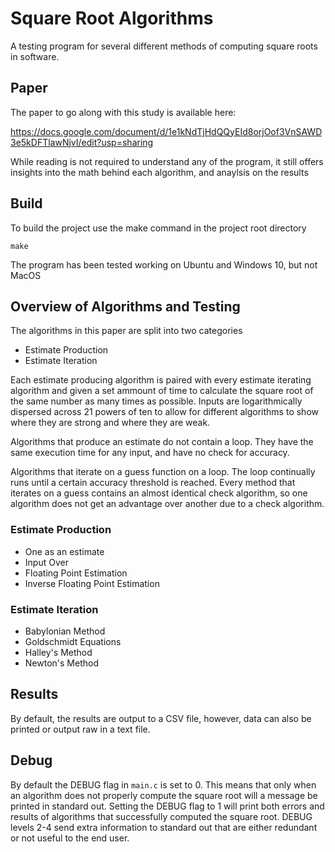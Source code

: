 # Square Root Algorithms

A testing program for several different methods of computing square roots in software.

## Paper
The paper to go along with this study is available here:

https://docs.google.com/document/d/1e1kNdTjHdQQyEId8orjOof3VnSAWD3e5kDFTlawNjvI/edit?usp=sharing

While reading is not required to understand any of the program, it still offers insights into the math behind each algorithm, and anaylsis on the results

## Build
To build the project use the make command in the project root directory

    make

The program has been tested working on Ubuntu and Windows 10, but not MacOS

## Overview of Algorithms and Testing

The algorithms in this paper are split into two categories

- Estimate Production
- Estimate Iteration

Each estimate producing algorithm is paired with every estimate iterating algorithm and given a set ammount of time to calculate the square root of the same number as many times as possible. Inputs are logarithmically dispersed across 21 powers of ten to allow for different algorithms to show where they are strong and where they are weak.

Algorithms that produce an estimate do not contain a loop. They have the same execution time for any input, and have no check for accuracy.

Algorithms that iterate on a guess function on a loop. The loop continually runs until a certain accuracy threshold is reached. Every method that iterates on a guess contains an almost identical check algorithm, so one algorithm does not get an advantage over another due to a check algorithm. 

### Estimate Production

- One as an estimate
- Input Over
- Floating Point Estimation
- Inverse Floating Point Estimation

### Estimate Iteration

- Babylonian Method
- Goldschmidt Equations
- Halley's Method
- Newton's Method

## Results

By default, the results are output to a CSV file, however, data can also be printed or output raw in a text file.

## Debug

By default the DEBUG flag in `main.c` is set to 0. This means that only when an algorithm does not properly compute the square root will a message be printed in standard out. Setting the DEBUG flag to 1 will print both errors and results of algorithms that successfully computed the square root. DEBUG levels 2-4 send extra information to standard out that are either redundant or not useful to the end user.
